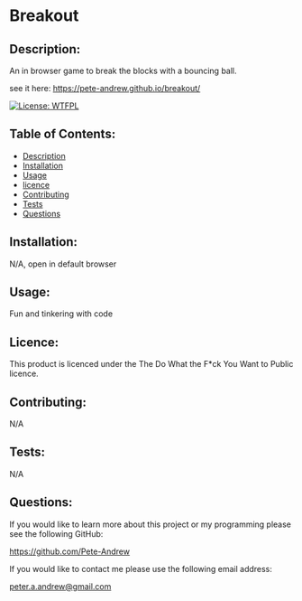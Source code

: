 # Breakout

## Description: 
An in browser game to break the blocks with a bouncing ball.

see it here: https://pete-andrew.github.io/breakout/

[![License: WTFPL](https://img.shields.io/badge/License-WTFPL-brightgreen.svg)](http://www.wtfpl.net/about/)
## Table of Contents: 

* [Description](#description)
* [Installation](#installation)
* [Usage](#usage)
* [licence](#licence)
* [Contributing](#contributing)
* [Tests](#tests)
* [Questions](#questions)

## Installation: 

N/A, open in default browser
## Usage: 
Fun and tinkering with code
## Licence: 
This product is licenced under the The Do What the F*ck You Want to Public licence.
## Contributing: 
N/A
## Tests: 
N/A
## Questions: 
If you would like to learn more about this project or my programming please see the following GitHub:  

https://github.com/Pete-Andrew 

If you would like to contact me please use the following email address: 

peter.a.andrew@gmail.com 

